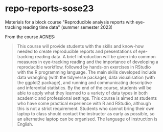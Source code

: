 # repo-reports-sose23

Materials for a block course "Reproducible analysis reports with eye-tracking reading time data" (summer semester 2023)

From the course AGNES:

> This course will provide students with the skills and know-how needed to create reproducible reports and presentations of eye-tracking reading data. A brief introduction will be given into common measures in eye-tracking reading and the importance of developing a reproducible workflow, followed by hands-on exercises in RStudio with the R programming language. The main skills developed include data wrangling (with the tidyverse package), data visualisation (with the ggplot2 package), and running and communicating descriptive and inferential statistics. By the end of the course, students will be able to apply what they learned to a variety of data types in both academic and professional settings. This course is aimed at students who have some practical experience with R and RStudio, although this is not a strict requirement. Students who cannot bring their own laptop to class should contact the instructor as early as possible, so an alternative laptop can be organised. The language of instruction is English.

